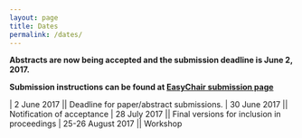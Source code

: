 ```yaml
---
layout: page
title: Dates
permalink: /dates/
---
```


**Abstracts are now being accepted and the submission deadline is June 2, 2017.**

**Submission instructions can be found at [EasyChair submission page](https://easychair.org/conferences/?conf=vihar2017)**

| 2 June 2017           ||             Deadline for paper/abstract submissions. 
| 30 June 2017          ||             Notification of acceptance
| 28 July 2017          ||             Final versions for inclusion in proceedings
| 25-26 August 2017     ||             Workshop

